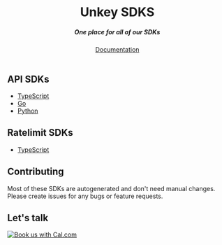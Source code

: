 <div align="center">
    <h1 align="center">Unkey SDKS</h1>
    <h5>One place for all of our SDKs</h5>
</div>

<div align="center">
  <a href="https://unkey.com/docs/libraries">Documentation</a>
</div>
<br/>


## API SDKs

- [TypeScript](https://github.com/unkeyed/sdks/tree/main/api/ts)
- [Go](https://github.com/unkeyed/sdks/tree/main/api/go)
- [Python](https://github.com/unkeyed/sdks/tree/main/api/py)

## Ratelimit SDKs

- [TypeScript](https://github.com/unkeyed/sdks/tree/main/ratelimit/ts)

## Contributing

Most of these SDKs are autogenerated and don't need manual changes. Please create issues for any bugs or feature requests.


## Let's talk
<a href="https://cal.com/team/unkey/user-interview?utm_source=banner&utm_campaign=oss"><img alt="Book us with Cal.com" src="https://cal.com/book-with-cal-dark.svg" /></a>
